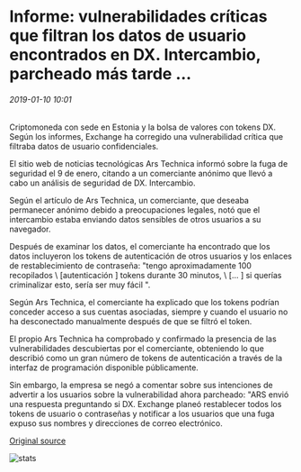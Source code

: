 # Informe: vulnerabilidades críticas que filtran los datos de usuario encontrados en DX. Intercambio, parcheado más tarde ...

###### 2019-01-10 10:01

Criptomoneda con sede en Estonia y la bolsa de valores con tokens DX. Según los informes, Exchange ha corregido una vulnerabilidad crítica que filtraba datos de usuario confidenciales.

El sitio web de noticias tecnológicas Ars Technica informó sobre la fuga de seguridad el 9 de enero, citando a un comerciante anónimo que llevó a cabo un análisis de seguridad de DX. Intercambio.

Según el artículo de Ars Technica, un comerciante, que deseaba permanecer anónimo debido a preocupaciones legales, notó que el intercambio estaba enviando datos sensibles de otros usuarios a su navegador.

Después de examinar los datos, el comerciante ha encontrado que los datos incluyeron los tokens de autenticación de otros usuarios y los enlaces de restablecimiento de contraseña: "tengo aproximadamente 100 recopilados \ [autenticación \] tokens durante 30 minutos, \ [... \] si querías criminalizar esto, sería ser muy fácil ".

Según Ars Technica, el comerciante ha explicado que los tokens podrían conceder acceso a sus cuentas asociadas, siempre y cuando el usuario no ha desconectado manualmente después de que se filtró el token.

El propio Ars Technica ha comprobado y confirmado la presencia de las vulnerabilidades descubiertas por el comerciante, obteniendo lo que describió como un gran número de tokens de autenticación a través de la interfaz de programación disponible públicamente.

Sin embargo, la empresa se negó a comentar sobre sus intenciones de advertir a los usuarios sobre la vulnerabilidad ahora parcheado: "ARS envió una respuesta preguntando si DX. Exchange planeó restablecer todos los tokens de usuario o contraseñas y notificar a los usuarios que una fuga expuso sus nombres y direcciones de correo electrónico.

[Original source](https://cointelegraph.com/news/report-critical-vulnerabilities-leaking-user-data-found-on-dxexchange-patched-later)

![stats](https://c.statcounter.com/11760860/0/a89fa40b/1/ "stats")
